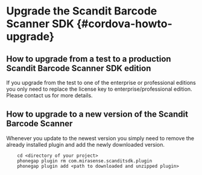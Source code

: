 
Upgrade the Scandit Barcode Scanner SDK {#cordova-howto-upgrade}
===================================


## How to upgrade from a test to a production Scandit Barcode Scanner SDK edition

If you upgrade from the test to one of the enterprise or professional editions you only need to replace the license key to enterprise/professional edition. Please contact us for more details.

## How to upgrade to a new version of the Scandit Barcode Scanner

Whenever you update to the newest version you simply need to remove the already installed plugin and add the newly downloaded version.

~~~~~~~~~~~~~~~~~~~~~~~~~~~~~~~~~~~~
    cd <directory of your project>
	phonegap plugin rm com.mirasense.scanditsdk.plugin
	phonegap plugin add <path to downloaded and unzipped plugin>
~~~~~~~~~~~~~~~~~~~~~~~~~~~~~~~~~~~~
